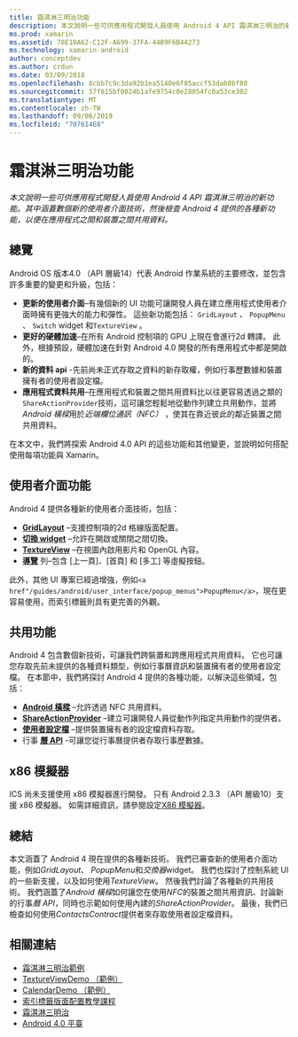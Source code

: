 ```yaml
---
title: 霜淇淋三明治功能
description: 本文說明一些可供應用程式開發人員使用 Android 4 API 霜淇淋三明治的新功能。 其中涵蓋數個新的使用者介面技術，然後檢查 Android 4 提供的各種新功能，以便在應用程式之間和裝置之間共用資料。
ms.prod: xamarin
ms.assetid: 78E18A62-C12F-A699-37FA-44B9F6B44273
ms.technology: xamarin-android
author: conceptdev
ms.author: crdun
ms.date: 03/09/2018
ms.openlocfilehash: 8cbb7c9c3da92b1ea5140e6f85accf53dab0bf80
ms.sourcegitcommit: 57f815bf0024b1afe9754c0e28054fc0a53ce302
ms.translationtype: MT
ms.contentlocale: zh-TW
ms.lasthandoff: 09/06/2019
ms.locfileid: "70761468"
---
```

# <a name="ice-cream-sandwich-features"></a>霜淇淋三明治功能

_本文說明一些可供應用程式開發人員使用 Android 4 API 霜淇淋三明治的新功能。其中涵蓋數個新的使用者介面技術，然後檢查 Android 4 提供的各種新功能，以便在應用程式之間和裝置之間共用資料。_

## <a name="overview"></a>總覽

Android OS 版本4.0 （API 層級14）代表 Android 作業系統的主要修改，並包含許多重要的變更和升級，包括：

- **更新的使用者介面**–有幾個新的 UI 功能可讓開發人員在建立應用程式使用者介面時擁有更強大的能力和彈性。 這些新功能包括： `GridLayout` 、 `PopupMenu` 、 `Switch` widget 和`TextureView` 。 
- **更好的硬體加速**–在所有 Android 控制項的 GPU 上現在會進行2d 轉譯。 此外，根據預設，硬體加速在針對 Android 4.0 開發的所有應用程式中都是開啟的。 
- **新的資料 api** -先前尚未正式存取之資料的新存取權，例如行事歷數據和裝置擁有者的使用者設定檔。 
- **應用程式資料共用**–在應用程式和裝置之間共用資料比以往更容易透過之類的`ShareActionProvider`技術，這可讓您輕鬆地從動作列建立共用動作，並將*Android 橫樑*用於*近端欄位通訊（NFC）* ，使其在靠近彼此的鄰近裝置之間共用資料。 

在本文中，我們將探索 Android 4.0 API 的這些功能和其他變更，並說明如何搭配使用每項功能與 Xamarin。

## <a name="user-interface-features"></a>使用者介面功能

Android 4 提供各種新的使用者介面技術，包括：

- **[GridLayout](~/android/user-interface/layouts/grid-layout.md)** –支援控制項的2d 格線版面配置。 
- **[切換 widget](~/android/user-interface/controls/switch.md)** –允許在開啟或關閉之間切換。 
- **[TextureView](~/android/user-interface/controls/texture-view.md)** –在視圖內啟用影片和 OpenGL 內容。 
- **[導覽](~/android/user-interface/controls/navigation-bar.md)** 列–包含 [上一頁]、[首頁] 和 [多工] 等虛擬按鈕。 

此外，其他 UI 專案已經過增強，例如`<a href"/guides/android/user_interface/popup_menus">PopupMenu</a>`，現在更容易使用，而索引標籤則具有更完善的外觀。

## <a name="sharing-features"></a>共用功能

Android 4 包含數個新技術，可讓我們跨裝置和跨應用程式共用資料。 它也可讓您存取先前未提供的各種資料類型，例如行事曆資訊和裝置擁有者的使用者設定檔。 在本節中，我們將探討 Android 4 提供的各種功能，以解決這些領域，包括：

- **[Android 橫樑](~/android/platform/android-beam.md)** –允許透過 NFC 共用資料。
- **[ShareActionProvider](~/android/user-interface/controls/action-bar.md)** –建立可讓開發人員從動作列指定共用動作的提供者。 
- **[使用者設定檔](~/android/user-interface/user-profile.md)** –提供裝置擁有者的設定檔資料存取。 
- 行事 **[曆 API](~/android/user-interface/controls/calendar.md)** -可讓您從行事曆提供者存取行事歷數據。 

## <a name="x86-emulators"></a>x86 模擬器

ICS 尚未支援使用 x86 模擬器進行開發。 只有 Android 2.3.3 （API 層級10）支援 x86 模擬器。 如需詳細資訊，請參閱設定[X86 模擬器](~/android/get-started/installation/android-emulator/index.md)。

## <a name="summary"></a>總結

本文涵蓋了 Android 4 現在提供的各種新技術。 我們已審查新的使用者介面功能，例如*GridLayout*、 *PopupMenu*和*交換器*widget。 我們也探討了控制系統 UI 的一些新支援，以及如何使用*TextureView*。 然後我們討論了各種新的共用技術。 我們涵蓋了*Android 橫樑*如何讓您在使用*NFC*的裝置之間共用資訊、討論新的行事*曆 API*，同時也示範如何使用內建的*ShareActionProvider*。
最後，我們已檢查如何使用*ContactsContract*提供者來存取使用者設定檔資料。

## <a name="related-links"></a>相關連結

- [霜淇淋三明治範例](https://docs.microsoft.com/samples/xamarin/monodroid-samples/platformfeatures-ics-samples)
- [TextureViewDemo （範例）](https://docs.microsoft.com/samples/xamarin/monodroid-samples/textureviewdemo)
- [CalendarDemo （範例）](https://docs.microsoft.com/samples/xamarin/monodroid-samples/calendardemo)
- [索引標籤版面配置教學課程](~/android/user-interface/layouts/tab-layout/index.md)
- [霜淇淋三明治](https://developer.android.com/about/versions/android-4.0-highlights.html)
- [Android 4.0 平臺](https://developer.android.com/about/versions/android-4.0.html)
